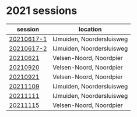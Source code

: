 # 2021 sessions

| session | location |
|---|---|
| [20210617-1](2021/20210617-1.md) | IJmuiden, Noordersluisweg |
| [20210617-2](2021/20210617-2.md) | IJmuiden, Noordersluisweg |
| [20210621](20210621.md) | Velsen-Noord, Noordpier |
| [20210920]() | Velsen-Noord, Noordpier |
| [20210921]() | Velsen-Noord, Noordpier |
| [20211109]() | IJmuiden, Noordersluisweg |
| [20211111]() | IJmuiden, Noordersluisweg |
| [20211115]() | Velsen-Noord, Noordpier |

